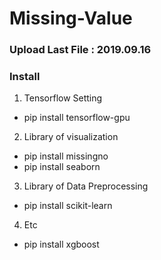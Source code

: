 # Missing-Value

### Upload Last File : 2019.09.16

### Install

1. Tensorflow Setting

- pip install tensorflow-gpu

2. Library of visualization

- pip install missingno
- pip install seaborn

3. Library of Data Preprocessing

- pip install scikit-learn

4. Etc

- pip install xgboost
